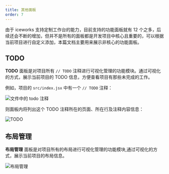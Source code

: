 ```yaml
---
title: 其他面板
order: 7
---
```


由于 iceworks 支持定制工作台的能力，目前支持的功能面板就有 12 个之多，后续还会不断的增加，但并不是所有的面板都是开发项目中核心且重要的，可以根据当前项目进行自定义添加，本篇文档主要用来展示非核心的功能面板。

## TODO

**TODO** 面板是对项目所有 `// TODO` 注释进行可视化管理的功能模块。通过可视化的方式，展示当前项目的 TODO 信息，方便查看项目有那些未完成的工作。

例如，项目的 `src/index.jsx` 中有一个 `// TODO` 注释：

![文件中的 todo 注释](https://img.alicdn.com/tfs/TB1MIW8aoY1gK0jSZFMXXaWcVXa-1396-708.png)

则面板内将列出这个 TODO 注释所在的页面、所在行及注释内容信息：

![TODO](https://img.alicdn.com/tfs/TB1OOe.bxz1gK0jSZSgXXavwpXa-2110-622.png)

## 布局管理

**布局管理** 面板是对项目所有的布局进行可视化管理的功能模块,通过可视化的方式，展示当前项目的布局信息。

![布局管理](https://img.alicdn.com/tfs/TB1_zG9bpY7gK0jSZKzXXaikpXa-2112-626.png)
